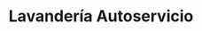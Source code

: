 ---
title: "Lavandería Autoservicio"
url: /borriana-burriana/lavanderia-autoservicio/
shop: lavandería
---